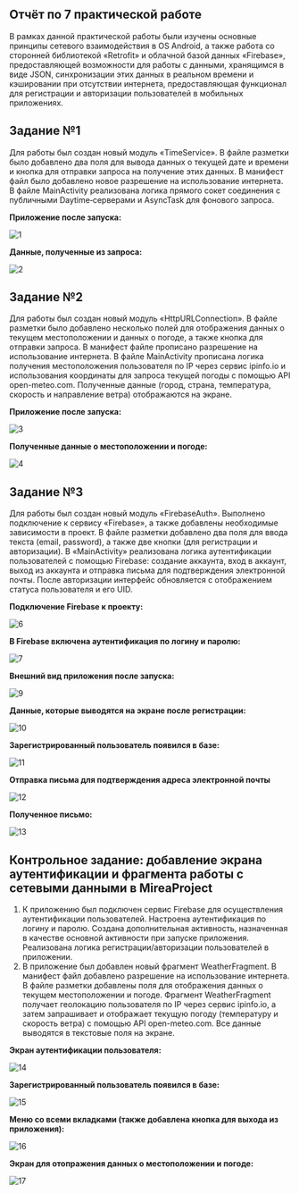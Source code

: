 Отчёт по 7 практической работе
----
В рамках данной практической работы были изучены основные принципы сетевого взаимодействия в OS Android, а также работа со сторонней библиотекой «Retrofit» и облачной базой данных «Firebase», предоставляющей возможности для работы с данными, хранящимся в виде JSON, синхронизации этих данных в реальном времени и кэшировании при отсутствии интернета, предоставляющая функционал для регистрации и авторизации пользователей в мобильных приложениях.

Задание №1
---
Для работы был создан новый модуль «TimeService». В файле разметки было добавлено два поля для вывода данных о текущей дате и времени и кнопка для отправки запроса на получение этих данных. В манифест файл было добавлено новое разрешение на использование интернета. В файле MainActivity реализована логика прямого сокет соединения с публичными Daytime‐серверами и AsyncTask для фонового запроса. 

**Приложение после запуска:**

![1](https://github.com/user-attachments/assets/d028bcce-b991-4401-a644-2517161e1191)

**Данные, полученные из запроса:**

![2](https://github.com/user-attachments/assets/c122a0f4-5b00-4635-ae78-26f4e63883b7)

Задание №2
-----
Для работы был создан новый модуль «HttpURLConnection». В файле разметки было добавлено несколько полей для отображения данных о текущем местоположении и данных о погоде, а также кнопка для отправки запроса. В манифест файле прописано разрешение на использование интернета. В файле MainActivity прописана логика получения местоположения пользователя по IP через сервис ipinfo.io и использования координаты для запроса текущей погоды с помощью API open-meteo.com. Полученные данные (город, страна, температура, скорость и направление ветра) отображаются на экране.

**Приложение после запуска:**

![3](https://github.com/user-attachments/assets/60d4dedf-bb68-4b6e-acaa-40e98be53f59)

**Полученные данные о местоположении и погоде:**

![4](https://github.com/user-attachments/assets/a9ec6745-1055-469e-a252-924c7fb9c61b)

Задание №3
-----
Для работы был создан новый модуль «FirebaseAuth». Выполнено подключение к сервису «Firebase», а также добавлены необходимые зависимости в проект. В файле разметки добавлено два поля для ввода текста (email, password), а также две кнопки (для регистрации и авторизации). В «MainActivity» реализована логика аутентификации пользователей с помощью Firebase: создание аккаунта, вход в аккаунт, выход из аккаунта и отправка письма для подтверждения электронной почты. После авторизации интерфейс обновляется с отображением статуса пользователя и его UID.  

**Подключение Firebase к проекту:**

![6](https://github.com/user-attachments/assets/65965eb6-8e17-4d2a-9c9a-13fd23f7e08d)

**В Firebase включена аутентификация по логину и паролю:**

![7](https://github.com/user-attachments/assets/e6028910-b784-4061-86e9-5886378542ea)

**Внешний вид приложения после запуска:**

![9](https://github.com/user-attachments/assets/89eb1038-90ad-4021-823e-5c6009e6692e)

**Данные, которые выводятся на экране после регистрации:**

![10](https://github.com/user-attachments/assets/75ce3296-4f47-48c0-9a4d-ee5d52007fae)

**Зарегистрированный пользователь появился в базе:**

![11](https://github.com/user-attachments/assets/43f254a0-ba7f-4a35-8691-c52772ef75c0)

**Отправка письма для подтверждения адреса электронной почты**

![12](https://github.com/user-attachments/assets/80f01b33-431d-4005-8c02-d8a26010d929)

**Полученное письмо:**

![13](https://github.com/user-attachments/assets/ee044acb-c2a6-4fec-b51d-01ac947b7342)

Контрольное задание: добавление экрана аутентификации и фрагмента работы с сетевыми данными в MireaProject
-----
1. К приложению был подключен сервис Firebase для осуществления аутентификации пользователей. Настроена аутентификация по логину и паролю. Создана дополнительная активность, назначенная в качестве основной активности при запуске приложения. Реализована логика регистрации/авторизации пользователей в приложении.
2. В приложение был добавлен новый фрагмент WeatherFragment. В манифест файл добавлено разрешение на использование интернета. В файле разметки добавлены поля для отображения данных о текущем местоположении и погоде. Фрагмент WeatherFragment получает геолокацию пользователя по IP через сервис ipinfo.io, а затем запрашивает и отображает текущую погоду (температуру и скорость ветра) с помощью API open-meteo.com. Все данные выводятся в текстовые поля на экране.

**Экран аутентификации пользователя:**

![14](https://github.com/user-attachments/assets/87392cc6-28fa-45df-a199-aef57de260cc)

**Зарегистрированный пользователь появился в базе:**

![15](https://github.com/user-attachments/assets/7485fbeb-d87d-4df1-ad48-70730b3dc44e)
   
**Меню со всеми вкладками (также добавлена кнопка для выхода из приложения):**

![16](https://github.com/user-attachments/assets/88621fd7-1eb9-46c7-b05b-1bf97220e6e2)

**Экран для отопражения данных о местоположении и погоде:**

![17](https://github.com/user-attachments/assets/98312621-9a3a-45e8-833a-9c28d0061a0c)






